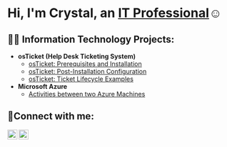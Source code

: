 <h1>Hi, I'm Crystal, an <a href="https://linkedin.com/in/Crystal">IT Professional</a>☺</h1>

<h2>👨‍💻 Information Technology Projects:</h2>

- <b>osTicket (Help Desk Ticketing System)</b>
  - [osTicket: Prerequisites and Installation](https://github.com/crykocrisis/osticket-prereqs)
  - [osTicket: Post-Installation Configuration](https://github.com/crykocrisis/post-install-config)
  - [osTicket: Ticket Lifecycle Examples](https://github.com/crykocrisis/ticket-lifecycle)
- <b>Microsoft Azure</b>
  - [Activities between two Azure Machines](https://github.com/crykocrisis/azure-tasks)

<h2>🤳Connect with me:</h2>

[<img align="left" alt="Crystal | LinkedIn" width="22px" src="https://cdn.jsdelivr.net/npm/simple-icons@v3/icons/linkedin.svg" />][linkedin]
[<img align="left" alt="Crystal | Instagram" width="22px" src="https://cdn.jsdelivr.net/npm/simple-icons@v3/icons/instagram.svg" />][instagram]

[facebook]: https://twitter.com/Crystal
[instagram]: https://www.instagram.com/Crystal
[linkedin]: https://linkedin.com/in/Crystal
